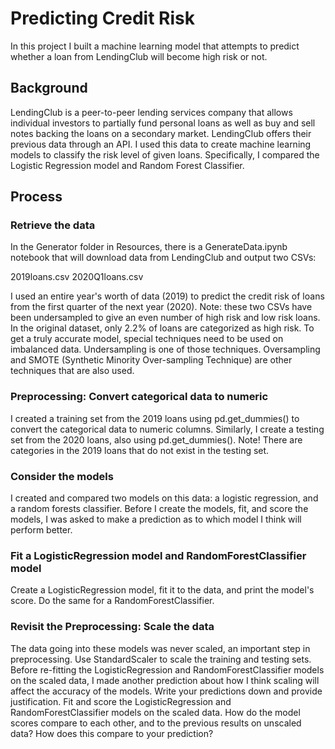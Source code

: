 # Predicting Credit Risk
In this project I built a machine learning model that attempts to predict whether a loan from LendingClub will become high risk or not.

## Background
LendingClub is a peer-to-peer lending services company that allows individual investors to partially fund personal loans as well as buy and sell notes backing the loans on a secondary market. LendingClub offers their previous data through an API.
I used this data to create machine learning models to classify the risk level of given loans. Specifically, I compared the Logistic Regression model and Random Forest Classifier.

## Process

### Retrieve the data
In the Generator folder in Resources, there is a GenerateData.ipynb notebook that will download data from LendingClub and output two CSVs:

2019loans.csv
2020Q1loans.csv

I used an entire year's worth of data (2019) to predict the credit risk of loans from the first quarter of the next year (2020).
Note: these two CSVs have been undersampled to give an even number of high risk and low risk loans. In the original dataset, only 2.2% of loans are categorized as high risk. To get a truly accurate model, special techniques need to be used on imbalanced data. Undersampling is one of those techniques. Oversampling and SMOTE (Synthetic Minority Over-sampling Technique) are other techniques that are also used.

### Preprocessing: Convert categorical data to numeric
I created a training set from the 2019 loans using pd.get_dummies() to convert the categorical data to numeric columns. Similarly, I create a testing set from the 2020 loans, also using pd.get_dummies(). Note! There are categories in the 2019 loans that do not exist in the testing set. 

### Consider the models
I created and compared two models on this data: a logistic regression, and a random forests classifier. Before I create the models, fit, and score the models, I was asked to make a prediction as to which model I think will perform better. 

### Fit a LogisticRegression model and RandomForestClassifier model
Create a LogisticRegression model, fit it to the data, and print the model's score. Do the same for a RandomForestClassifier. 

### Revisit the Preprocessing: Scale the data
The data going into these models was never scaled, an important step in preprocessing. Use StandardScaler to scale the training and testing sets. Before re-fitting the LogisticRegression and RandomForestClassifier models on the scaled data, I made another prediction about how I think scaling will affect the accuracy of the models. Write your predictions down and provide justification.
Fit and score the LogisticRegression and RandomForestClassifier models on the scaled data. How do the model scores compare to each other, and to the previous results on unscaled data? How does this compare to your prediction? 
